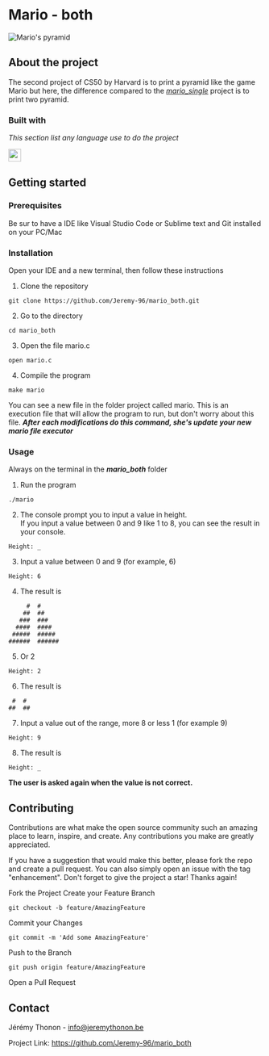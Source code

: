 **Mario - both**
================  

![Mario's pyramid](https://encrypted-tbn0.gstatic.com/images?q=tbn:ANd9GcSjMcgmwusGPKO4tIpSTAzw-_ltIbRwEbmWTrAeNj0HNRx76mSQQrkUV0lKU5ZJFh_LaIk&usqp=CAU)  
   
     
**About the project**
---------------------

The second project of CS50 by Harvard is to print a pyramid like the game Mario but here, the difference compared to the *[mario_single](https://github.com/Jeremy-96/mario_single/tree/master)* project is to print two pyramid.   


### **Built with**  

*This section list any language use to do the project*
  
<img src="https://cdn.jsdelivr.net/gh/devicons/devicon/icons/c/c-original.svg" alt="c language" width="25" height="25">


**Getting started**
-------------------

### **Prerequisites**

Be sur to have a IDE like Visual Studio Code or Sublime text and Git installed on your PC/Mac  


### **Installation**

Open your IDE and a new terminal, then follow these instructions  

1. Clone the repository
```
git clone https://github.com/Jeremy-96/mario_both.git
```  

2. Go to the directory  
```
cd mario_both
```  

3. Open the file mario.c
```
open mario.c
```  

4. Compile the program
```
make mario
```

You can see a new file in the folder project called mario. This is an execution file that will allow the program to run, but don't worry about this file.
***After each modifications do this command, she's update your new mario file executor***


### **Usage**  

Always on the terminal in the ***mario_both*** folder

1. Run the program 
```
./mario
```

2. The console prompt you to input a value in height.  
If you input a value between 0 and 9 like 1 to 8, you can see the result in your console. 
```
Height: _
```


3. Input a value between 0 and 9 (for example, 6)
```
Height: 6
```

4. The result is
```
     #  #
    ##  ##
   ###  ###
  ####  ####
 #####  #####
######  ######
```

5. Or 2
```
Height: 2
```

6. The result is
```
 #  #
##  ##
```

7. Input a value out of the range, more 8 or less 1 (for example 9)
```
Height: 9
```

8. The result is
```
Height: _
```
**The user is asked again when the value is not correct.**


**Contributing**
----------------

Contributions are what make the open source community such an amazing place to learn, inspire, and create. Any contributions you make are greatly appreciated.

If you have a suggestion that would make this better, please fork the repo and create a pull request. You can also simply open an issue with the tag "enhancement". Don't forget to give the project a star! Thanks again!

Fork the Project
Create your Feature Branch 
```
git checkout -b feature/AmazingFeature
````

Commit your Changes 
```
git commit -m 'Add some AmazingFeature'
```

Push to the Branch 
```
git push origin feature/AmazingFeature
```

Open a Pull Request


**Contact**
-----------

Jérémy Thonon - info@jeremythonon.be   

Project Link: https://github.com/Jeremy-96/mario_both



















